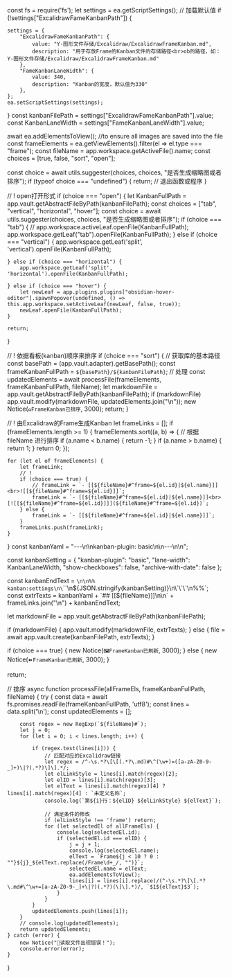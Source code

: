 const fs = require('fs');
let settings = ea.getScriptSettings();
// 加载默认值
if (!settings["ExcalidrawFameKanbanPath"]) {

    settings = {
        "ExcalidrawFameKanbanPath": {
            value: "Y-图形文件存储/Excalidraw/ExcalidrawFrameKanban.md",
            description: "用于存放Frame的Kanban文件的存储路径<br>ob的路径，如：Y-图形文件存储/Excalidraw/ExcalidrawFrameKanban.md"
        },
        "FameKanbanLaneWidth": {
            value: 340,
            description: "Kanban的宽度，默认值为330"
        },
    };
    ea.setScriptSettings(settings);
}
const kanbanFilePath = settings["ExcalidrawFameKanbanPath"].value;
const KanbanLaneWidth = settings["FameKanbanLaneWidth"].value;

await ea.addElementsToView(); //to ensure all images are saved into the file
const frameElements = ea.getViewElements().filter(el => el.type === "frame");
const fileName = app.workspace.getActiveFile().name;
const choices = [true, false, "sort", "open"];

const choice = await utils.suggester(choices, choices, "是否生成缩略图或者排序");
if (typeof choice === "undefined") {
    return; // 退出函数或程序
}

// ! open打开形式
if (choice === "open") {
    let KanbanFullPath = app.vault.getAbstractFileByPath(kanbanFilePath);
    const choices = ["tab", "vertical", "horizontal", "hover"];
    const choice = await utils.suggester(choices, choices, "是否生成缩略图或者排序");
    if (choice === "tab") {
        // app.workspace.activeLeaf.openFile(KanbanFullPath);
        app.workspace.getLeaf("tab").openFile(KanbanFullPath);
    } else if (choice === "vertical") {
        app.workspace.getLeaf('split', 'vertical').openFile(KanbanFullPath);

    } else if (choice === "horizontal") {
        app.workspace.getLeaf('split', 'horizontal').openFile(KanbanFullPath);

    } else if (choice === "hover") {
        let newLeaf = app.plugins.plugins["obsidian-hover-editor"].spawnPopover(undefined, () => this.app.workspace.setActiveLeaf(newLeaf, false, true));
        newLeaf.openFile(KanbanFullPath);
    }

    return;
}


// ! 依据看板(kanban)顺序来排序
if (choice === "sort") {
    // 获取库的基本路径
    const basePath = (app.vault.adapter).getBasePath();
    const frameKanbanFullPath = `${basePath}/${kanbanFilePath}`;
    // 处理
    const updatedElements = await processFile(frameElements, frameKanbanFullPath, fileName);
    let markdownFile = app.vault.getAbstractFileByPath(kanbanFilePath);
    if (markdownFile) app.vault.modify(markdownFile, updatedElements.join("\n"));
    new Notice(`♻FrameKanban已排序`, 3000);
    return;
}

// ! 由Excalidraw的Frame生成Kanban
let frameLinks = [];
if (frameElements.length >= 1) {
    frameElements.sort((a, b) => {
        // 根据 fileName 进行排序
        if (a.name < b.name) {
            return -1;
        }
        if (a.name > b.name) {
            return 1;
        }
        return 0;
    });

    for (let el of frameElements) {
        let frameLink;
        // !
        if (choice === true) {
            // frameLink = `- [[${fileName}#^frame=${el.id}|${el.name}]]<br>![[${fileName}#^frame=${el.id}]]`;
            frameLink = `- [[${fileName}#^frame=${el.id}|${el.name}]]<br>[![[${fileName}#^frame=${el.id}]]](${fileName}#^frame=${el.id})`;
        } else {
            frameLink = `- [[${fileName}#^frame=${el.id}|${el.name}]]`;
        }
        frameLinks.push(frameLink);
    }
}
const kanbanYaml = "---\n\nkanban-plugin: basic\n\n---\n\n";

const kanbanSetting = {
    "kanban-plugin": "basic",
    "lane-width": KanbanLaneWidth,
    "show-checkboxes": false,
    "archive-with-date": false
};

const kanbanEndText = `\n\n%% kanban:settings\n\`\`\`\n${JSON.stringify(kanbanSetting)}\n\`\`\`\n%%`;
const extrTexts = kanbanYaml + `## [[${fileName}]]\n\n` + frameLinks.join("\n") + kanbanEndText;

let markdownFile = app.vault.getAbstractFileByPath(kanbanFilePath);

if (markdownFile) {
    app.vault.modify(markdownFile, extrTexts);
} else {
    file = await app.vault.create(kanbanFilePath, extrTexts);
}

if (choice === true) {
    new Notice(`🖼FrameKanban已刷新`, 3000);
} else {
    new Notice(`⏩FrameKanban已刷新`, 3000);
}

return;

// 排序
async function processFile(allFrameEls, frameKanbanFullPath, fileName) {
    try {
        const data = await fs.promises.readFile(frameKanbanFullPath, 'utf8');
        const lines = data.split('\n');
        const updatedElements = [];

        const regex = new RegExp(`${fileName}#`);
        let j = 0;
        for (let i = 0; i < lines.length; i++) {

            if (regex.test(lines[i])) {
                // 匹配对应的Excalidraw链接
                let regex = /^-\s.*?\[\[(.*?\.md)#\^(\w+)=([a-zA-Z0-9-_]+)\|?(.*?)\]\].*/;
                let elLinkStyle = lines[i].match(regex)[2];
                let elID = lines[i].match(regex)[3];
                let elText = lines[i].match(regex)[4] ? lines[i].match(regex)[4] : `未定义名称`;
                console.log(`第${i}行：${elID} ${elLinkStyle} ${elText}`);

                // 满足条件的修改
                if (elLinkStyle !== 'frame') return;
                for (let selectedEl of allFrameEls) {
                    console.log(selectedEl.id);
                    if (selectedEl.id === elID) {
                        j = j + 1;
                        console.log(selectedEl.name);
                        elText = `Frame${j < 10 ? 0 : ""}${j}_${elText.replace(/Frame\d+_/, "")}`;
                        selectedEl.name = elText;
                        ea.addElementsToView();
                        lines[i] = lines[i].replace(/(^-\s.*?\[\[.*?\.md#\^\w+=[a-zA-Z0-9-_]+\|?)(.*?)(\]\].*)/, `$1${elText}$3`);
                    }
                }
            }
            updatedElements.push(lines[i]);
        }
        // console.log(updatedElements);
        return updatedElements;
    } catch (error) {
        new Notice("🔴读取文件出现错误！");
        console.error(error);
    }
}
